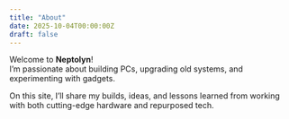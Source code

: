 ```yaml
---
title: "About"
date: 2025-10-04T00:00:00Z
draft: false
---
```


Welcome to **Neptolyn**!  
I’m passionate about building PCs, upgrading old systems, and experimenting with gadgets.  

On this site, I’ll share my builds, ideas, and lessons learned from working with both cutting-edge hardware and repurposed tech.  
